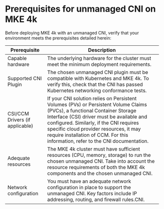 # Prerequisites for unmanaged CNI on MKE 4k

Before deploying MKE 4k with an unmanaged CNI, verify that your environment
meets the prerequisites detailed herein:

| Prerequisite                    | Description                                                                                                                                                                                                                                                                                                                                     |
|---------------------------------|-------------------------------------------------------------------------------------------------------------------------------------------------------------------------------------------------------------------------------------------------------------------------------------------------------------------------------------------------|
| Capable hardware | The underlying hardware for the cluster must meet the minimum deployment requirements.                                                                                                                                                                                                                                                       |
| Supported CNI Plugin            | The chosen unmanaged CNI plugin must be compatible with Kubernetes and MKE 4k. To verify this, check that the CNI has passed Kubernetes networking conformance tests.                                                                                                                                                               |
| CSI/CCM Drivers (if applicable) | If your CNI solution relies on Persistent Volumes (PVs) or Persistent Volume Claims (PVCs), a  functional Container Storage Interface (CSI) driver must be available and configured. Similarly,  if the CNI requires specific cloud provider resources, it may require installation of CCM.  For this information, refer to the CNI documentation. |
| Adequate resources             | The MKE 4k cluster must have sufficient resources (CPU, memory, storage) to run the chosen unmanaged CNI. Take into account the resource requirements of both the MKE 4k components and the chosen unmanaged CNI.                                                                                                                                                         |
| Network configuration           | You must have an adequate network configuration in place to support the unmanaged CNI. Key factors include IP addressing, routing, and firewall rules.CNI.                                                                                                                                                                                                             |